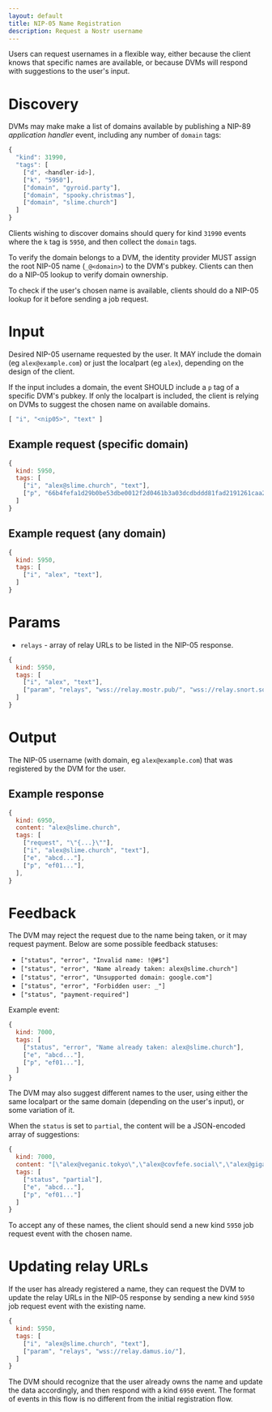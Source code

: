 ```yaml
---
layout: default
title: NIP-05 Name Registration
description: Request a Nostr username
---
```


Users can request usernames in a flexible way, either because the client knows that specific names are available, or because DVMs will respond with suggestions to the user's input.

# Discovery

DVMs may make make a list of domains available by publishing a NIP-89 *application handler* event, including any number of `domain` tags:

```js
{
  "kind": 31990,
  "tags": [
    ["d", <handler-id>],
    ["k", "5950"],
    ["domain", "gyroid.party"],
    ["domain", "spooky.christmas"],
    ["domain", "slime.church"]
  ]
}
```

Clients wishing to discover domains should query for kind `31990` events where the `k` tag is `5950`, and then collect the `domain` tags.

To verify the domain belongs to a DVM, the identity provider MUST assign the root NIP-05 name (`_@<domain>`) to the DVM's pubkey. Clients can then do a NIP-05 lookup to verify domain ownership.

To check if the user's chosen name is available, clients should do a NIP-05 lookup for it before sending a job request.

# Input

Desired NIP-05 username requested by the user.
It MAY include the domain (eg `alex@example.com`) or just the localpart (eg `alex`), depending on the design of the client.

If the input includes a domain, the event SHOULD include a `p` tag of a specific DVM's pubkey.
If only the localpart is included, the client is relying on DVMs to suggest the chosen name on available domains.

```js
[ "i", "<nip05>", "text" ]
```

## Example request (specific domain)

```js
{
  kind: 5950,
  tags: [
    ["i", "alex@slime.church", "text"],
    ["p", "66b4fefa1d29b0be53dbe0012f2d0461b3a03dcdbddd81fad2191261caa2104d"],
  ]
}
```

## Example request (any domain)

```js
{
  kind: 5950,
  tags: [
    ["i", "alex", "text"],
  ]
}
```

# Params

- `relays` - array of relay URLs to be listed in the NIP-05 response.

```js
{
  kind: 5950,
  tags: [
    ["i", "alex", "text"],
    ["param", "relays", "wss://relay.mostr.pub/", "wss://relay.snort.social/"],
  ]
}
```

# Output

The NIP-05 username (with domain, eg `alex@example.com`) that was registered by the DVM for the user.

## Example response

```js
{
  kind: 6950,
  content: "alex@slime.church",
  tags: [
    ["request", "\"{...}\""],
    ["i", "alex@slime.church", "text"],
    ["e", "abcd..."],
    ["p", "ef01..."],
  ],
}
```

# Feedback

The DVM may reject the request due to the name being taken, or it may request payment.
Below are some possible feedback statuses:

- `["status", "error", "Invalid name: !@#$"]`
- `["status", "error", "Name already taken: alex@slime.church"]`
- `["status", "error", "Unsupported domain: google.com"]`
- `["status", "error", "Forbidden user: _"]`
- `["status", "payment-required"]`

Example event:

```js
{
  kind: 7000,
  tags: [
    ["status", "error", "Name already taken: alex@slime.church"],
    ["e", "abcd..."],
    ["p", "ef01..."],
  ]
}
```

The DVM may also suggest different names to the user, using either the same localpart or the same domain (depending on the user's input), or some variation of it.

When the `status` is set to `partial`, the content will be a JSON-encoded array of suggestions:

```js
{
  kind: 7000,
  content: "[\"alex@veganic.tokyo\",\"alex@covfefe.social\",\"alex@gigachad.ceo\"]",
  tags: [
    ["status", "partial"],
    ["e", "abcd..."],
    ["p", "ef01..."]
  ]
}
```

To accept any of these names, the client should send a new kind `5950` job request event with the chosen name.

# Updating relay URLs

If the user has already registered a name, they can request the DVM to update the relay URLs in the NIP-05 response by sending a new kind `5950` job request event with the existing name.

```js
{
  kind: 5950,
  tags: [
    ["i", "alex@slime.church", "text"],
    ["param", "relays", "wss://relay.damus.io/"],
  ]
}
```

The DVM should recognize that the user already owns the name and update the data accordingly, and then respond with a kind `6950` event. The format of events in this flow is no different from the initial registration flow.
